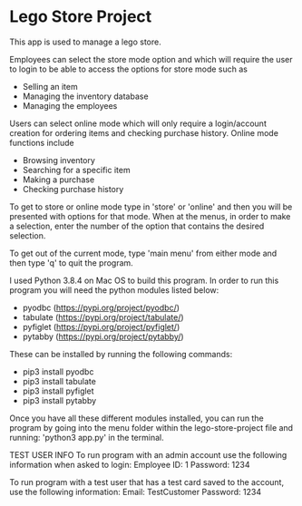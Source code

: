 # Lego Store Project
This app is used to manage a lego store. 

Employees can select the store mode option and which will require
the user to login to be able to access the options for store mode such as
   - Selling an item
   - Managing the inventory database
   - Managing the employees 
   
Users can select online mode which will only require a login/account creation for ordering items 
and checking purchase history. Online mode functions include
   - Browsing inventory
   - Searching for a specific item
   - Making a purchase
   - Checking purchase history

To get to store or online mode type in 'store' or 'online' and then you will be presented with options for that mode. When at the menus, in order to make a selection, enter the number of the option that contains the desired selection. 

To get out of the current mode, type 'main menu' from either mode and then type 'q' to quit the program. 

I used Python 3.8.4 on Mac OS to build this program. 
In order to run this program you will need the python modules listed below:
   - pyodbc (https://pypi.org/project/pyodbc/)
   - tabulate (https://pypi.org/project/tabulate/)
   - pyfiglet (https://pypi.org/project/pyfiglet/)
   - pytabby (https://pypi.org/project/pytabby/)

These can be installed by running the following commands:
   - pip3 install pyodbc
   - pip3 install tabulate
   - pip3 install pyfiglet
   - pip3 install pytabby

Once you have all these different modules installed, you can run the program by going into the menu folder within the lego-store-project file and running:
   'python3 app.py' 
in the terminal. 


TEST USER INFO
To run program with an admin account use the following information when asked to login:
   Employee ID: 1
   Password: 1234

To run program with a test user that has a test card saved to the account, use the following information:
   Email: TestCustomer
   Password: 1234

